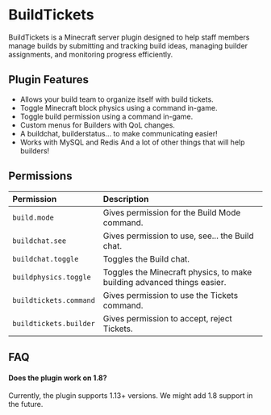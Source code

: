 # BuildTickets 

BuildTickets is a Minecraft server plugin designed to help staff members manage builds by submitting and tracking build ideas, managing builder assignments, and monitoring progress efficiently.

## Plugin Features

- Allows your build team to organize itself with build tickets.
- Toggle Minecraft block physics using a command in-game.
- Toggle build permission using a command in-game.
- Custom menus for Builders with QoL changes.
- A buildchat, builderstatus... to make communicating easier!
- Works with MySQL and Redis
And a lot of other things that will help builders!

## Permissions

| Permission | Description                       |
| :--------  | :-------------------------------- |
| `build.mode`       | Gives permission for the Build Mode command. |
| `buildchat.see`       | Gives permission to use, see... the Build chat. |
| `buildchat.toggle`       | Toggles the Build chat. |
| `buildphysics.toggle`       | Toggles the Minecraft physics, to make building advanced things easier. |
| `buildtickets.command`       | Gives permission to use the Tickets command. |
| `buildtickets.builder`       | Gives permission to accept, reject Tickets. |

## FAQ

#### Does the plugin work on 1.8?

Currently, the plugin supports 1.13+ versions. We might add 1.8 support in the future.
